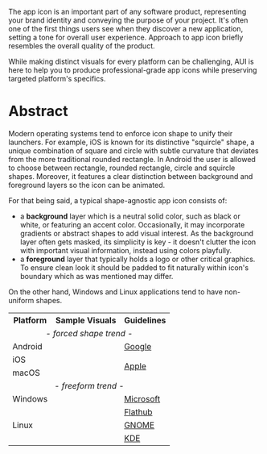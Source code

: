 The app icon is an important part of any software product, representing your brand identity and conveying the purpose of
your project. It's often one of the first things users see when they discover a new application, setting a tone for
overall user experience. Approach to app icon briefly resembles the overall quality of the product.

While making distinct visuals for every platform can be challenging, AUI is here to help you to produce
professional-grade app icons while preserving targeted platform's specifics.

# Abstract

Modern operating systems tend to enforce icon shape to unify their launchers. For example, iOS is known for its
distinctive "squircle" shape, a unique combination of square and circle with subtle curvature that deviates from the
more traditional rounded rectangle. In Android the user is allowed to choose between rectangle, rounded rectangle,
circle and squircle shapes. Moreover, it features a clear distinction between background and foreground layers so the
icon can be animated.

For that being said, a typical shape-agnostic app icon consists of:

- a **background** layer which is a neutral solid color, such as black or white, or featuring an accent color.
  Occasionally, it may incorporate gradients or abstract shapes to add visual interest. As the background layer often
  gets masked, its simplicity is key - it doesn't clutter the icon with important visual information, instead using
  colors playfully.
- a **foreground** layer that typically holds a logo or other critical graphics. To ensure clean look it should be
  padded to fit naturally within icon's boundary which as was mentioned may differ.

On the other hand, Windows and Linux applications tend to have non-uniform shapes.

<table>
<tr>
<th>Platform</th>
<th>Sample Visuals</th>
<th>Guidelines</th>
</tr>
<tr>
<td colspan="3" style="text-align: center"><i> - forced shape trend - </i></td>
</tr>
<tr>
<td>Android</td>
<td></td>
<td><a href="https://developer.android.com/distribute/google-play/resources/icon-design-specifications">Google</a></td>
</tr>
<tr>
<td>iOS</td>
<td rowspan="2"></td>
<td rowspan="2"><a href="https://developer.apple.com/design/resources/#macos-apps">Apple</a></td>
</tr>
<tr>
<td>macOS</td>
</tr>
<tr>
<td colspan="3" style="text-align: center"><i> - freeform trend - </i></td>
</tr>
<tr>
<td>Windows</td>
<td></td>
<td><a href="https://learn.microsoft.com/en-us/windows/apps/design/style/iconography/app-icon-design">Microsoft</a></td>
</tr>
<tr>
<td rowspan="3">Linux</td>
<td></td>
<td><a href="https://docs.flathub.org/docs/for-app-authors/metainfo-guidelines/quality-guidelines/">Flathub</a></td>
</tr>
<tr>
<td></td>
<td><a href="https://developer.gnome.org/hig/guidelines/app-icons.html">GNOME</a></td>
</tr>
<tr>
<td></td>
<td><a href="https://develop.kde.org/hig/icons/colorful/">KDE</a></td>
</tr>
</table>
